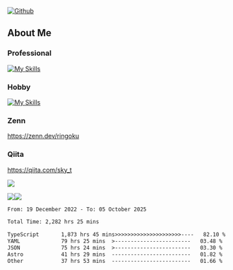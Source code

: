 [![Github](https://img.shields.io/github/followers/skyt-a?label=Follow&style=social)](https://github.com/skyt-a)

## About Me
### Professional
[![My Skills](https://skillicons.dev/icons?i=react,ts,js,nodejs,java,graphql,firebase,githubactions&theme=light)](https://skillicons.dev)
### Hobby
[![My Skills](https://skillicons.dev/icons?i=unity,rust,py&theme=light)](https://skillicons.dev)

### Zenn
https://zenn.dev/ringoku
### Qiita
https://qiita.com/sky_t


![](https://github-profile-summary-cards.vercel.app/api/cards/profile-details?username=skyt-a&theme=default)

![](https://github-profile-summary-cards.vercel.app/api/cards/repos-per-language?username=skyt-a&theme=default)![](https://github-profile-summary-cards.vercel.app/api/cards/stats?username=RinGoku&theme=default)

<!--START_SECTION:waka-->

```txt
From: 19 December 2022 - To: 05 October 2025

Total Time: 2,282 hrs 25 mins

TypeScript       1,873 hrs 45 mins>>>>>>>>>>>>>>>>>>>>>----   82.10 %
YAML             79 hrs 25 mins  >------------------------   03.48 %
JSON             75 hrs 24 mins  >------------------------   03.30 %
Astro            41 hrs 29 mins  -------------------------   01.82 %
Other            37 hrs 53 mins  -------------------------   01.66 %
```

<!--END_SECTION:waka-->
